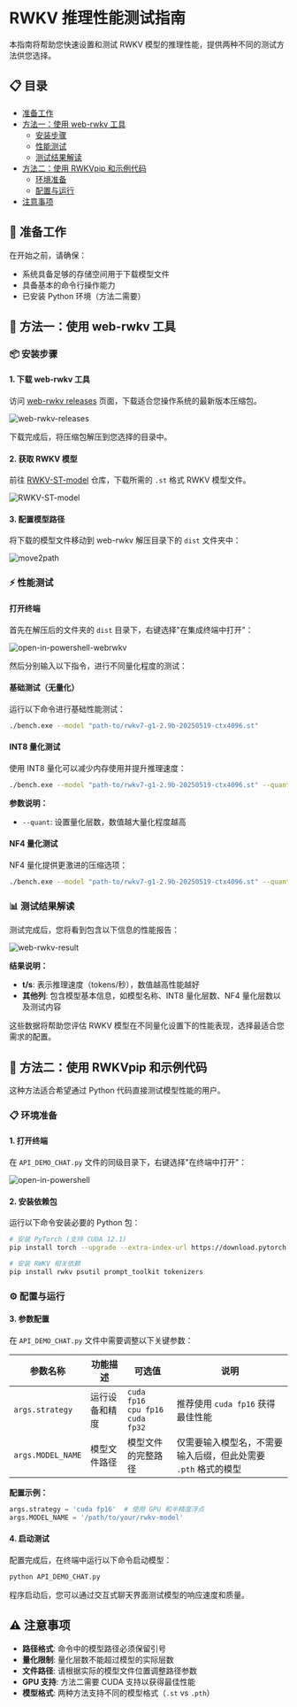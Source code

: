 # RWKV 推理性能测试指南

本指南将帮助您快速设置和测试 RWKV 模型的推理性能，提供两种不同的测试方法供您选择。

## 📋 目录

- [准备工作](#准备工作-1)
- [方法一：使用 web-rwkv 工具](#🔧-方法一：使用-web-rwkv-工具)
  - [安装步骤](#📦-安装步骤)
  - [性能测试](#⚡-性能测试)
  - [测试结果解读](#📊-测试结果解读)
- [方法二：使用 RWKVpip 和示例代码](#🐍-方法二使用-rwkvpip-和示例代码)
  - [环境准备](#📋-环境准备)
  - [配置与运行](#⚙️-配置与运行)
- [注意事项](#⚠️-注意事项)

## 🚀 准备工作

在开始之前，请确保：

- 系统具备足够的存储空间用于下载模型文件
- 具备基本的命令行操作能力
- 已安装 Python 环境（方法二需要）

## 🔧 方法一：使用 web-rwkv 工具

### 📦 安装步骤

#### 1. 下载 web-rwkv 工具

访问 [web-rwkv releases](https://github.com/cryscan/web-rwkv/releases) 页面，下载适合您操作系统的最新版本压缩包。

![web-rwkv-releases](./img/web-rwkv-releases.png)

下载完成后，将压缩包解压到您选择的目录中。

#### 2. 获取 RWKV 模型

前往 [RWKV-ST-model](https://huggingface.co/shoumenchougou/RWKV-ST-model/tree/main) 仓库，下载所需的 `.st` 格式 RWKV 模型文件。

![RWKV-ST-model](./img/RWKV-ST-model.png)

#### 3. 配置模型路径

将下载的模型文件移动到 web-rwkv 解压目录下的 `dist` 文件夹中：

![move2path](./img/move2path.png)

### ⚡ 性能测试

#### 打开终端

首先在解压后的文件夹的 `dist` 目录下，右键选择"在集成终端中打开"：

![open-in-powershell-webrwkv](./img/open-in-powershell-webrwkv.png)

然后分别输入以下指令，进行不同量化程度的测试：

#### 基础测试（无量化）

运行以下命令进行基础性能测试：

```bash
./bench.exe --model "path-to/rwkv7-g1-2.9b-20250519-ctx4096.st"
```

#### INT8 量化测试

使用 INT8 量化可以减少内存使用并提升推理速度：

```bash
./bench.exe --model "path-to/rwkv7-g1-2.9b-20250519-ctx4096.st" --quant 31
```

**参数说明：**

- `--quant`: 设置量化层数，数值越大量化程度越高

#### NF4 量化测试

NF4 量化提供更激进的压缩选项：

```bash
./bench.exe --model "path-to/rwkv7-g1-2.9b-20250519-ctx4096.st" --quant-nf4 31
```

### 📊 测试结果解读

测试完成后，您将看到包含以下信息的性能报告：

![web-rwkv-result](./img/web-rwkv-result.png)

**结果说明：**

- **t/s**: 表示推理速度（tokens/秒），数值越高性能越好
- **其他列**: 包含模型基本信息，如模型名称、INT8 量化层数、NF4 量化层数以及测试内容

这些数据将帮助您评估 RWKV 模型在不同量化设置下的性能表现，选择最适合您需求的配置。

## 🐍 方法二：使用 RWKVpip 和示例代码

这种方法适合希望通过 Python 代码直接测试模型性能的用户。

### 📋 环境准备

#### 1. 打开终端

在 `API_DEMO_CHAT.py` 文件的同级目录下，右键选择"在终端中打开"：

![open-in-powershell](./img/open-in-powershell.png)

#### 2. 安装依赖包

运行以下命令安装必要的 Python 包：

```bash
# 安装 PyTorch (支持 CUDA 12.1)
pip install torch --upgrade --extra-index-url https://download.pytorch.org/whl/cu121

# 安装 RWKV 相关依赖
pip install rwkv psutil prompt_toolkit tokenizers
```

### ⚙️ 配置与运行

#### 3. 参数配置

在 `API_DEMO_CHAT.py` 文件中需要调整以下关键参数：

| 参数名称 | 功能描述 | 可选值 | 说明 |
|---------|---------|--------|------|
| `args.strategy` | 运行设备和精度 | `cuda fp16`<br>`cpu fp16`<br>`cuda fp32` | 推荐使用 `cuda fp16` 获得最佳性能 |
| `args.MODEL_NAME` | 模型文件路径 | 模型文件的完整路径 | 仅需要输入模型名，不需要输入后缀，但此处需要 `.pth` 格式的模型 |

**配置示例：**

```python
args.strategy = 'cuda fp16'  # 使用 GPU 和半精度浮点
args.MODEL_NAME = '/path/to/your/rwkv-model'
```

#### 4. 启动测试

配置完成后，在终端中运行以下命令启动模型：

```bash
python API_DEMO_CHAT.py
```

程序启动后，您可以通过交互式聊天界面测试模型的响应速度和质量。

## ⚠️ 注意事项

- **路径格式**: 命令中的模型路径必须保留引号
- **量化限制**: 量化层数不能超过模型的实际层数
- **文件路径**: 请根据实际的模型文件位置调整路径参数
- **GPU 支持**: 方法二需要 CUDA 支持以获得最佳性能
- **模型格式**: 两种方法支持不同的模型格式（`.st` vs `.pth`）
